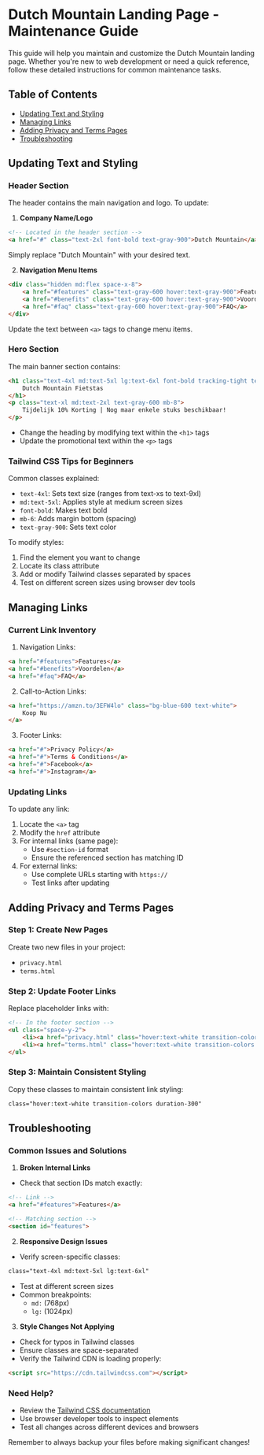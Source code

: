 # Dutch Mountain Landing Page - Maintenance Guide

This guide will help you maintain and customize the Dutch Mountain landing page. Whether you're new to web development or need a quick reference, follow these detailed instructions for common maintenance tasks.

## Table of Contents
- [Updating Text and Styling](#updating-text-and-styling)
- [Managing Links](#managing-links)
- [Adding Privacy and Terms Pages](#adding-privacy-and-terms-pages)
- [Troubleshooting](#troubleshooting)

## Updating Text and Styling

### Header Section
The header contains the main navigation and logo. To update:

1. **Company Name/Logo**
```html
<!-- Located in the header section -->
<a href="#" class="text-2xl font-bold text-gray-900">Dutch Mountain</a>
```
Simply replace "Dutch Mountain" with your desired text.

2. **Navigation Menu Items**
```html
<div class="hidden md:flex space-x-8">
    <a href="#features" class="text-gray-600 hover:text-gray-900">Features</a>
    <a href="#benefits" class="text-gray-600 hover:text-gray-900">Voordelen</a>
    <a href="#faq" class="text-gray-600 hover:text-gray-900">FAQ</a>
</div>
```
Update the text between `<a>` tags to change menu items.

### Hero Section
The main banner section contains:
```html
<h1 class="text-4xl md:text-5xl lg:text-6xl font-bold tracking-tight text-gray-900 mb-6">
    Dutch Mountain Fietstas
</h1>
<p class="text-xl md:text-2xl text-gray-600 mb-8">
    Tijdelijk 10% Korting | Nog maar enkele stuks beschikbaar!
</p>
```
- Change the heading by modifying text within the `<h1>` tags
- Update the promotional text within the `<p>` tags

### Tailwind CSS Tips for Beginners
Common classes explained:
- `text-4xl`: Sets text size (ranges from text-xs to text-9xl)
- `md:text-5xl`: Applies style at medium screen sizes
- `font-bold`: Makes text bold
- `mb-6`: Adds margin bottom (spacing)
- `text-gray-900`: Sets text color

To modify styles:
1. Find the element you want to change
2. Locate its class attribute
3. Add or modify Tailwind classes separated by spaces
4. Test on different screen sizes using browser dev tools

## Managing Links

### Current Link Inventory
1. Navigation Links:
```html
<a href="#features">Features</a>
<a href="#benefits">Voordelen</a>
<a href="#faq">FAQ</a>
```

2. Call-to-Action Links:
```html
<a href="https://amzn.to/3EFW4lo" class="bg-blue-600 text-white">
    Koop Nu
</a>
```

3. Footer Links:
```html
<a href="#">Privacy Policy</a>
<a href="#">Terms & Conditions</a>
<a href="#">Facebook</a>
<a href="#">Instagram</a>
```

### Updating Links
To update any link:
1. Locate the `<a>` tag
2. Modify the `href` attribute
3. For internal links (same page):
   - Use `#section-id` format
   - Ensure the referenced section has matching ID
4. For external links:
   - Use complete URLs starting with `https://`
   - Test links after updating

## Adding Privacy and Terms Pages

### Step 1: Create New Pages
Create two new files in your project:
- `privacy.html`
- `terms.html`

### Step 2: Update Footer Links
Replace placeholder links with:
```html
<!-- In the footer section -->
<ul class="space-y-2">
    <li><a href="privacy.html" class="hover:text-white transition-colors duration-300">Privacy Policy</a></li>
    <li><a href="terms.html" class="hover:text-white transition-colors duration-300">Terms & Conditions</a></li>
</ul>
```

### Step 3: Maintain Consistent Styling
Copy these classes to maintain consistent link styling:
```html
class="hover:text-white transition-colors duration-300"
```

## Troubleshooting

### Common Issues and Solutions

1. **Broken Internal Links**
- Check that section IDs match exactly:
```html
<!-- Link -->
<a href="#features">Features</a>

<!-- Matching section -->
<section id="features">
```

2. **Responsive Design Issues**
- Verify screen-specific classes:
```html
class="text-4xl md:text-5xl lg:text-6xl"
```
- Test at different screen sizes
- Common breakpoints:
  - `md:` (768px)
  - `lg:` (1024px)

3. **Style Changes Not Applying**
- Check for typos in Tailwind classes
- Ensure classes are space-separated
- Verify the Tailwind CDN is loading properly:
```html
<script src="https://cdn.tailwindcss.com"></script>
```

### Need Help?
- Review the [Tailwind CSS documentation](https://tailwindcss.com/docs)
- Use browser developer tools to inspect elements
- Test all changes across different devices and browsers

Remember to always backup your files before making significant changes!